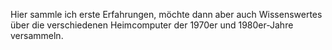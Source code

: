 Hier sammle ich erste Erfahrungen, möchte dann aber auch Wissenswertes über die verschiedenen Heimcomputer der 1970er und 1980er-Jahre versammeln.
